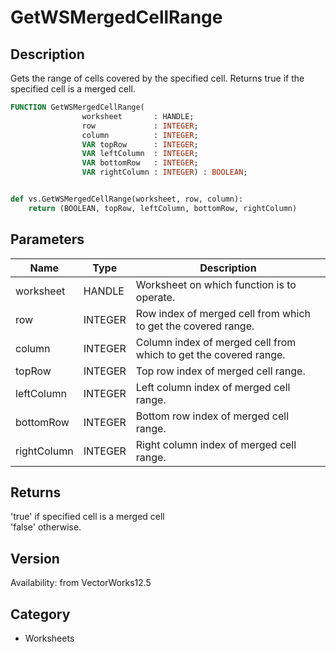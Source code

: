 # GetWSMergedCellRange

## Description
Gets the range of cells covered by the specified cell. Returns true if the specified cell is a merged cell.

```pascal
FUNCTION GetWSMergedCellRange(
				worksheet       : HANDLE;
				row             : INTEGER;
				column          : INTEGER;
				VAR topRow      : INTEGER;
				VAR leftColumn  : INTEGER;
				VAR bottomRow   : INTEGER;
				VAR rightColumn : INTEGER) : BOOLEAN;
```

```python

def vs.GetWSMergedCellRange(worksheet, row, column):
    return (BOOLEAN, topRow, leftColumn, bottomRow, rightColumn)
```

## Parameters
|Name|Type|Description|
|---|---|---|
|worksheet|HANDLE|Worksheet on which function is to operate.|
|row|INTEGER|Row index of merged cell from which to get the covered range.|
|column|INTEGER|Column index of merged cell from which to get the covered range.|
|topRow|INTEGER|Top row index of merged cell range.|
|leftColumn|INTEGER|Left column index of merged cell range.|
|bottomRow|INTEGER|Bottom row index of merged cell range.|
|rightColumn|INTEGER|Right column index of merged cell range.|

## Returns
'true' if specified cell is a merged cell<BR>
'false' otherwise.

## Version
Availability: from VectorWorks12.5
## Category
* Worksheets

